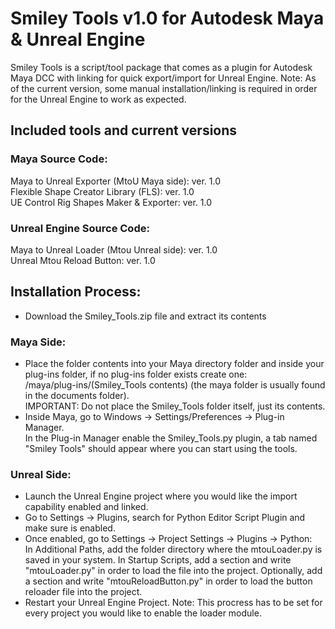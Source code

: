 # Smiley Tools v1.0 for Autodesk Maya & Unreal Engine

Smiley Tools is a script/tool package that comes as a plugin for Autodesk Maya DCC with linking for quick export/import for Unreal Engine.
Note: As of the current version, some manual installation/linking is required in order for the Unreal Engine to work as expected. 

## Included tools and current versions
### Maya Source Code:
Maya to Unreal Exporter (MtoU Maya side): ver. 1.0<br />
Flexible Shape Creator Library (FLS): ver. 1.0<br />
UE Control Rig Shapes Maker & Exporter: ver. 1.0<br />

### Unreal Engine Source Code:
Maya to Unreal Loader (Mtou Unreal side): ver. 1.0<br />
Unreal Mtou Reload Button: ver. 1.0<br />

## Installation Process:
- Download the Smiley_Tools.zip file and extract its contents
### Maya Side:
- Place the folder contents into your Maya directory folder and inside your plug-ins folder, if no plug-ins folder exists create one: <br />
  /maya/plug-ins/(Smiley_Tools contents) (the maya folder is usually found in the documents folder).<br />
  IMPORTANT: Do not place the Smiley_Tools folder itself, just its contents.
- Inside Maya, go to Windows -> Settings/Preferences -> Plug-in Manager.<br />
  In the Plug-in Manager enable the Smiley_Tools.py plugin, a tab named "Smiley Tools" should appear where you can start using the tools.
### Unreal Side:
- Launch the Unreal Engine project where you would like the import capability enabled and linked.
- Go to Settings -> Plugins, search for Python Editor Script Plugin and make sure is enabled.
- Once enabled, go to Settings -> Project Settings -> Plugins -> Python:<br />
  In Additional Paths, add the folder directory where the mtouLoader.py is saved in your system.
  In Startup Scripts, add a section and write "mtouLoader.py" in order to load the file into the project.
  Optionally, add a section and write "mtouReloadButton.py" in order to load the button reloader file into the project.
- Restart your Unreal Engine Project.
Note: This procress has to be set for every project you would like to enable the loader module.
